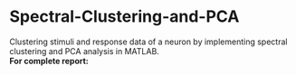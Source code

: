 # Spectral-Clustering-and-PCA
Clustering stimuli and response data of a neuron by implementing spectral clustering and PCA analysis in MATLAB.<br>
<b>For complete report: </b>

